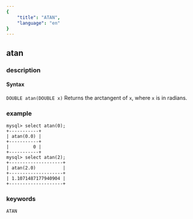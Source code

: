 ```yaml
---
{
    "title": "ATAN",
    "language": "en"
}
---
```


## atan

### description
#### Syntax

`DOUBLE atan(DOUBLE x)`
Returns the arctangent of `x`, where `x` is in radians.

### example

```
mysql> select atan(0);
+-----------+
| atan(0.0) |
+-----------+
|         0 |
+-----------+
mysql> select atan(2);
+--------------------+
| atan(2.0)          |
+--------------------+
| 1.1071487177940904 |
+--------------------+
```

### keywords
	ATAN
